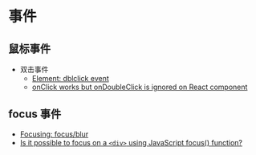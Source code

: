 # 事件

## 鼠标事件

- 双击事件
  - [Element: dblclick event](https://developer.mozilla.org/en-US/docs/Web/API/Element/dblclick_event)
  - [onClick works but onDoubleClick is ignored on React component](https://stackoverflow.com/questions/25777826/onclick-works-but-ondoubleclick-is-ignored-on-react-component)

## focus 事件

- [Focusing: focus/blur](https://javascript.info/focus-blur)
- [Is it possible to focus on a `<div>` using JavaScript focus() function?](https://stackoverflow.com/questions/3656467/is-it-possible-to-focus-on-a-div-using-javascript-focus-function)
